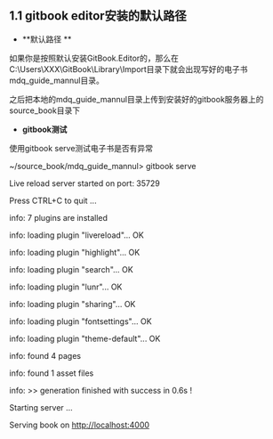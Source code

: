 ## 1.1 gitbook editor安装的默认路径

* **默认路径    **     

如果你是按照默认安装GitBook.Editor的，那么在C:\Users\XXX\GitBook\Library\Import目录下就会出现写好的电子书mdq\_guide\_mannul目录。

之后把本地的mdq\_guide\_mannul目录上传到安装好的gitbook服务器上的source\_book目录下

* **gitbook测试**

使用gitbook serve测试电子书是否有异常

~\/source\_book\/mdq\_guide\_mannul&gt; gitbook serve

Live reload server started on port: 35729

Press CTRL+C to quit ...

info: 7 plugins are installed

info: loading plugin "livereload"... OK

info: loading plugin "highlight"... OK

info: loading plugin "search"... OK

info: loading plugin "lunr"... OK

info: loading plugin "sharing"... OK

info: loading plugin "fontsettings"... OK

info: loading plugin "theme-default"... OK

info: found 4 pages

info: found 1 asset files

info: &gt;&gt; generation finished with success in 0.6s !

Starting server ...

Serving book on [http:\/\/localhost:4000](http://localhost:4000/)

